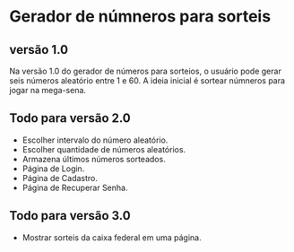 # Gerador de númneros para sorteis

## versão 1.0
Na versão 1.0 do gerador de números para sorteios, o usuário pode gerar seis números aleatório entre 1 e 60. A ideia inicial é sortear númneros para jogar na mega-sena.

## Todo para versão 2.0
- Escolher intervalo do número aleatório.
- Escolher quantidade de números aleatórios.
- Armazena últimos números sorteados.
- Página de Login.
- Página de Cadastro.
- Página de Recuperar Senha.

## Todo para versão 3.0
- Mostrar sorteis da caixa federal em uma página.